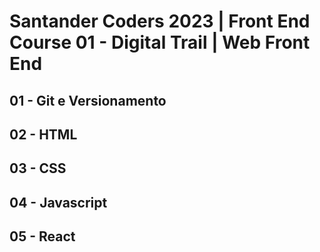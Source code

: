 # Santander Coders 2023 | Front End Course 01 - Digital Trail | Web Front End
## 01 - Git e Versionamento
## 02 - HTML
## 03 - CSS
## 04 - Javascript
## 05 - React

